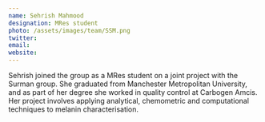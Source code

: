 ```yaml
---
name: Sehrish Mahmood
designation: MRes student
photo: /assets/images/team/SSM.png
twitter: 
email: 
website:
---
```


Sehrish joined the group as a MRes student on a joint project with the Surman group. She graduated from Manchester Metropolitan University, and as part of her degree she worked in quality control at Carbogen Amcis. Her project involves applying analytical, chemometric and computational techniques to melanin characterisation.
